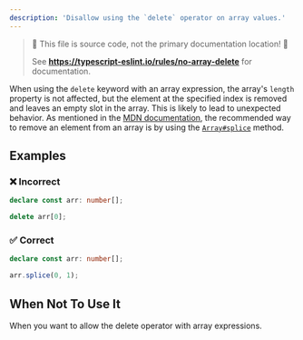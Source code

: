 ```yaml
---
description: 'Disallow using the `delete` operator on array values.'
---
```


> 🛑 This file is source code, not the primary documentation location! 🛑
>
> See **https://typescript-eslint.io/rules/no-array-delete** for documentation.

When using the `delete` keyword with an array expression, the array's `length` property is not affected,
but the element at the specified index is removed and leaves an empty slot in the array.
This is likely to lead to unexpected behavior. As mentioned in the
[MDN documentation](https://developer.mozilla.org/en-US/docs/Web/JavaScript/Reference/Operators/delete#deleting_array_elements),
the recommended way to remove an element from an array is by using the
[`Array#splice`](https://developer.mozilla.org/en-US/docs/Web/JavaScript/Reference/Global_Objects/Array/splice) method.

## Examples

<!--tabs-->

### ❌ Incorrect

```ts
declare const arr: number[];

delete arr[0];
```

### ✅ Correct

```ts
declare const arr: number[];

arr.splice(0, 1);
```

<!--/tabs-->

## When Not To Use It

When you want to allow the delete operator with array expressions.
